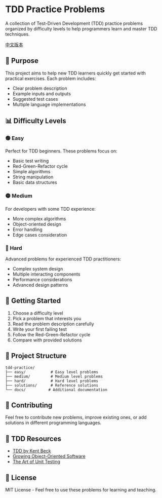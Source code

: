 # TDD Practice Problems

A collection of Test-Driven Development (TDD) practice problems organized by difficulty levels to help programmers learn and master TDD techniques.

[中文版本](README_zh.md)

## 🎯 Purpose

This project aims to help new TDD learners quickly get started with practical exercises. Each problem includes:
- Clear problem description
- Example inputs and outputs
- Suggested test cases
- Multiple language implementations

## 📊 Difficulty Levels

### 🟢 Easy
Perfect for TDD beginners. These problems focus on:
- Basic test writing
- Red-Green-Refactor cycle
- Simple algorithms
- String manipulation
- Basic data structures

### 🟡 Medium
For developers with some TDD experience:
- More complex algorithms
- Object-oriented design
- Error handling
- Edge cases consideration

### 🔴 Hard
Advanced problems for experienced TDD practitioners:
- Complex system design
- Multiple interacting components
- Performance considerations
- Advanced design patterns

## 🚀 Getting Started

1. Choose a difficulty level
2. Pick a problem that interests you
3. Read the problem description carefully
4. Write your first failing test
5. Follow the Red-Green-Refactor cycle
6. Compare with provided solutions

## 📁 Project Structure

```
tdd-practice/
├── easy/           # Easy level problems
├── medium/         # Medium level problems
├── hard/           # Hard level problems
├── solutions/      # Reference solutions
└── docs/          # Additional documentation
```

## 🌟 Contributing

Feel free to contribute new problems, improve existing ones, or add solutions in different programming languages.

## 📖 TDD Resources

- [TDD by Kent Beck](https://www.amazon.com/Test-Driven-Development-Kent-Beck/dp/0321146530)
- [Growing Object-Oriented Software](https://www.amazon.com/Growing-Object-Oriented-Software-Guided-Tests/dp/0321503627)
- [The Art of Unit Testing](https://www.amazon.com/Art-Unit-Testing-examples/dp/1617290890)

## 📄 License

MIT License - Feel free to use these problems for learning and teaching.